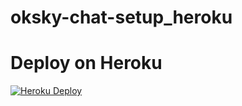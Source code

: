 # oksky-chat-setup_heroku

# Deploy on Heroku

[![Heroku Deploy](https://www.herokucdn.com/deploy/button.png)](https://heroku.com/deploy?template=https://github.com/OKSKY/oksky-chat-setup_heroku)
